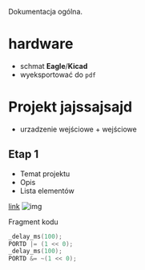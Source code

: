 Dokumentacja ogólna.

# hardware

- schmat **Eagle**/**Kicad**
- wyeksportować do `pdf`

# Projekt jajssajsajd

- urzadzenie wejściowe + wejściowe

## Etap 1

- Temat projektu
- Opis
- Lista elementów

[link](www.google.pl)
![img](./img.png)

Fragment kodu

```cpp
_delay_ms(100);
PORTD |= (1 << 0);
_delay_ms(100);
PORTD &= ~(1 << 0);
```